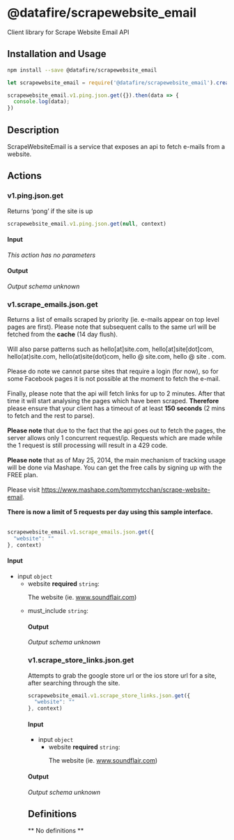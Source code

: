 # @datafire/scrapewebsite_email

Client library for Scrape Website Email API

## Installation and Usage
```bash
npm install --save @datafire/scrapewebsite_email
```
```js
let scrapewebsite_email = require('@datafire/scrapewebsite_email').create();

scrapewebsite_email.v1.ping.json.get({}).then(data => {
  console.log(data);
})
```

## Description

ScrapeWebsiteEmail is a service that exposes an api to fetch e-mails from a website.

## Actions

### v1.ping.json.get
<p>Returns ‘pong’ if the site is up</p>



```js
scrapewebsite_email.v1.ping.json.get(null, context)
```

#### Input
*This action has no parameters*

#### Output
*Output schema unknown*

### v1.scrape_emails.json.get
Returns a list of emails scraped by priority (ie. e-mails appear on top level pages are first). Please note that subsequent calls to the same url will be fetched from the <b>cache</b> (14 day flush). <br/><br/>Will also parse patterns such as hello[at]site.com, hello[at]site[dot]com, hello(at)site.com, hello(at)site(dot)com, hello @ site.com, hello @ site . com. <br/><br/>Please do note we cannot parse sites that require a login (for now), so for some Facebook pages it is not possible at the moment to fetch the e-mail.<br/><br/>Finally, please note that the api will fetch links for up to 2 minutes. After that time it will start analysing the pages which have been scraped. <b>Therefore</b> please ensure that your client has a timeout of at least <b>150 seconds</b> (2 mins to fetch and the rest to parse). <br/><br/><b>Please note</b> that due to the fact that the api goes out to fetch the pages, the server allows only 1 concurrent request/ip. Requests which are made while the 1 request is still processing will result in a 429 code.<br/><br/><b>Please note</b> that as of May 25, 2014, the main mechanism of tracking usage will be done via Mashape. You can get the free calls by signing up with the FREE plan.<br/><br/>Please visit <a href='https://www.mashape.com/tommytcchan/scrape-website-email'>https://www.mashape.com/tommytcchan/scrape-website-email</a>.<br/><br/><b>There is now a limit of 5 requests per day using this sample interface.</b><br/><br/>


```js
scrapewebsite_email.v1.scrape_emails.json.get({
  "website": ""
}, context)
```

#### Input
* input `object`
  * website **required** `string`: <p>The website (ie. www.soundflair.com)</p>
  * must_include `string`: <table>

#### Output
*Output schema unknown*

### v1.scrape_store_links.json.get
Attempts to grab the google store url or the ios store url for a site, after searching through the site.


```js
scrapewebsite_email.v1.scrape_store_links.json.get({
  "website": ""
}, context)
```

#### Input
* input `object`
  * website **required** `string`: <p>The website (ie. www.soundflair.com)</p>

#### Output
*Output schema unknown*



## Definitions

** No definitions **
